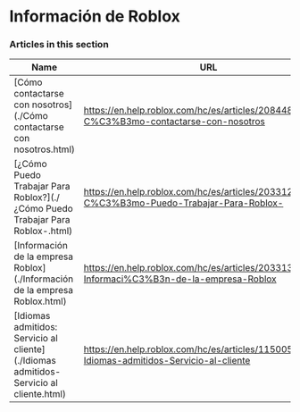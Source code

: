 # Información de Roblox  
### Articles in this section
Name|URL
-|-
[Cómo contactarse con nosotros](./Cómo contactarse con nosotros.html) |https://en.help.roblox.com/hc/es/articles/208448546-C%C3%B3mo-contactarse-con-nosotros
[¿Cómo Puedo Trabajar Para Roblox?](./¿Cómo Puedo Trabajar Para Roblox-.html) |https://en.help.roblox.com/hc/es/articles/203312430--C%C3%B3mo-Puedo-Trabajar-Para-Roblox-
[Información de la empresa Roblox](./Información de la empresa Roblox.html) |https://en.help.roblox.com/hc/es/articles/203313370-Informaci%C3%B3n-de-la-empresa-Roblox
[Idiomas admitidos: Servicio al cliente](./Idiomas admitidos- Servicio al cliente.html) |https://en.help.roblox.com/hc/es/articles/115005967366-Idiomas-admitidos-Servicio-al-cliente